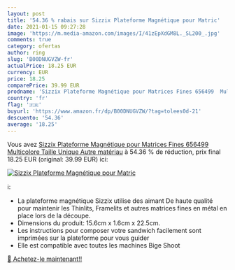 ```yaml
---
layout: post
title: '54.36 % rabais sur Sizzix Plateforme Magnétique pour Matric'
date: 2021-01-15 09:27:28
image: 'https://m.media-amazon.com/images/I/41zEpXdGM8L._SL200_.jpg'
comments: true
category: ofertas
author: ring
slug: 'B00DNUGVZW-fr'
actualPrice: 18.25 EUR
currency: EUR
price: 18.25
comparePrice: 39.99 EUR
prodname: 'Sizzix Plateforme Magnétique pour Matrices Fines 656499  Multicolore  Taille Unique  Autre matériau'
country: 'fr'
flag: '🇫🇷'
buyurl: 'https://www.amazon.fr/dp/B00DNUGVZW/?tag=tolees0d-21'
descuento: '54.36'
average: '18.25'
---
```


Vous avez [Sizzix Plateforme Magnétique pour Matrices Fines 656499  Multicolore  Taille Unique  Autre matériau](https://www.amazon.fr/dp/B00DNUGVZW/?tag=tolees0d-21)  à  54.36 % de réduction, prix final  18.25 EUR (original: 39.99 EUR) ici:

[![Sizzix Plateforme Magnétique pour Matric](https://m.media-amazon.com/images/I/41zEpXdGM8L._SL200_.jpg)](https://www.amazon.fr/dp/B00DNUGVZW/?tag=tolees0d-21)

ℹ️:

- La plateforme magnétique Sizzix utilise des aimant De haute qualité pour maintenir les Thinlits, Framelits et autres matrices fines en métal en place lors de la découpe.
- Dimensions du produit: 15.6cm x 1.6cm x 22.5cm.
- Les instructions pour composer votre sandwich facilement sont imprimées sur la plateforme pour vous guider
- Elle est compatible avec toutes les machines Bige Shoot

[🛒 Achetez-le maintenant!!](https://www.amazon.fr/dp/B00DNUGVZW/?tag=tolees0d-21)
